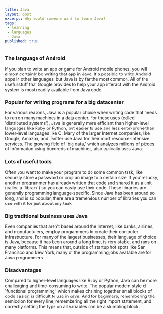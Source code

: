 ```yaml
---
title: Java
layout: post
excerpt: Why would someone want to learn Java?
tags:
 - learning
 - languages
 - Java
published: true
---
```


### The language of Android

If you plan to write an app or game for Android mobile phones, you will almost certainly be writing that app in Java. It's possible to write Android apps in other languages, but Java is by far the most common. All of the useful stuff that Google provides to help your app interact with the Android system is most readily available from Java code.

### Popular for writing programs for a big datacenter

For various reasons, Java is a popular choice when writing code that needs to run on many machines in a data center. For these uses (called 'distributed systems'), Java is generally more efficient than higher-level languages like Ruby or Python, but easier to use and less error-prone than lower-level languages like C. Many of the larger Internet companies, like Google, Amazon, and Twitter use Java for their most resource-intensive services. The growing field of `big data,' which analyzes millions of pieces of information using hundreds of machines, also typically uses Java.

### Lots of useful tools

Often you want to make your program to do some common task, like securely store a password or crop an image to a certain size. If you're lucky, another programmer has already written that code and shared it as a unit (called a `library') so you can easily use their code. These libraries are generally programming language-specific. Since Java has been around so long, and is so popular, there are a tremendous number of libraries you can use with it for just about any task.

### Big traditional business uses Java

Even companies that aren't based around the Internet, like banks, airlines, and manufacturers, employ programmers to create their computer infrastructure. For many of the largest businesses, their language of choice is Java, because it has been around a long time, is very stable, and runs on many platforms. This means that, outside of startup hot spots like San Francisco and New York, many of the programming jobs available are for Java programmers.

### Disadvantages

Compared to higher-level languages like Ruby or Python, Java can be more challenging and time-consuming to write. The popular modern style of `functional programming,' which makes chaining together small blocks of code easier, is difficult to use in Java. And for beginners, remembering the semicolon for every line, remembering all the right import statement, and correctly setting the type on all variables can be a stumbling block.
